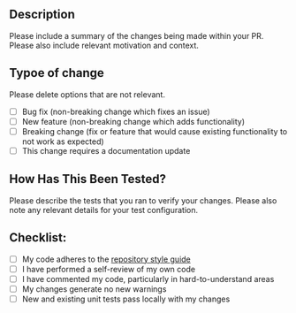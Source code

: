 ## Description 
Please include a summary of the changes being made within your PR. Please also include relevant motivation and context.

## Typoe of change
Please delete options that are not relevant.

- [ ] Bug fix (non-breaking change which fixes an issue)
- [ ] New feature (non-breaking change which adds functionality)
- [ ] Breaking change (fix or feature that would cause existing functionality to not work as expected)
- [ ] This change requires a documentation update

## How Has This Been Tested?

Please describe the tests that you ran to verify your changes. Please also note any relevant details for your test configuration.

## Checklist:
- [ ] My code adheres to the [repository style guide](https://github.com/theiagen/Western-WFD-2024/blob/main/style-guide.md)
- [ ] I have performed a self-review of my own code
- [ ] I have commented my code, particularly in hard-to-understand areas
- [ ] My changes generate no new warnings
- [ ] New and existing unit tests pass locally with my changes
